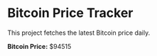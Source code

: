 # Bitcoin Price Tracker

This project fetches the latest Bitcoin price daily.

**Bitcoin Price:** $94515
